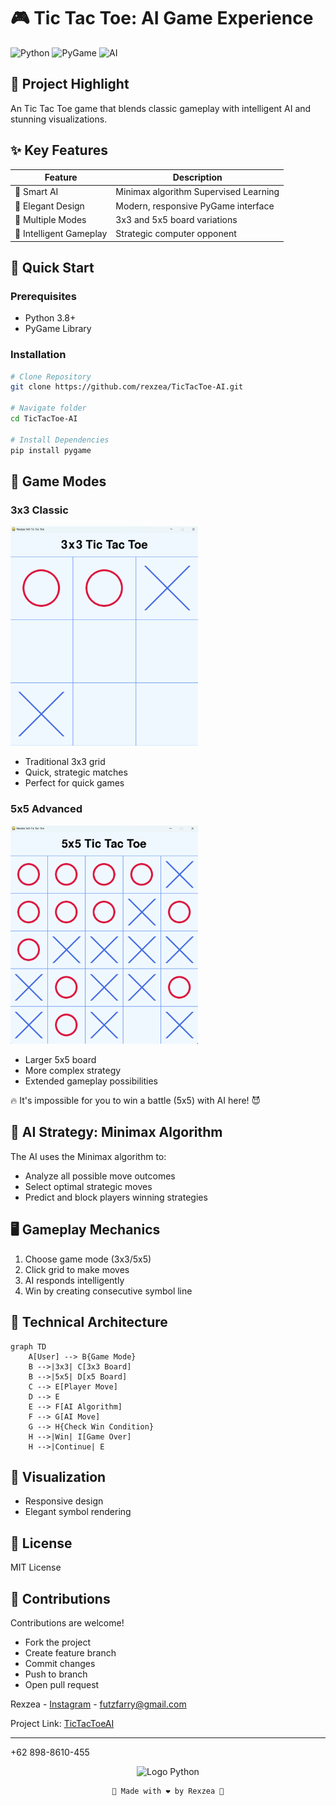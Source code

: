 # 🎮 Tic Tac Toe: AI Game Experience

![Python](https://img.shields.io/badge/Python-3.8+-blue.svg)
![PyGame](https://img.shields.io/badge/PyGame-Powered-green.svg)
![AI](https://img.shields.io/badge/AI-Minimax-orange.svg)

## 🌟 Project Highlight

An Tic Tac Toe game that blends classic gameplay with intelligent AI and stunning visualizations.

## ✨ Key Features

| Feature | Description |
|---------|-------------|
| 🧠 Smart AI | Minimax algorithm Supervised Learning |
| 🎨 Elegant Design | Modern, responsive PyGame interface |
| 🔢 Multiple Modes | 3x3 and 5x5 board variations |
| 🤖 Intelligent Gameplay | Strategic computer opponent |

## 🚀 Quick Start

### Prerequisites
- Python 3.8+
- PyGame Library

### Installation
```bash
# Clone Repository
git clone https://github.com/rexzea/TicTacToe-AI.git

# Navigate folder
cd TicTacToe-AI

# Install Dependencies
pip install pygame
```

## 🎯 Game Modes

### 3x3 Classic
<img src="/assets/ttt3.png" alt="Tic Tac Toe 3" width="300">

- Traditional 3x3 grid
- Quick, strategic matches
- Perfect for quick games

### 5x5 Advanced
<img src="/assets/ttt5.png" alt="Tic Tac Toe 5" width="300">

- Larger 5x5 board
- More complex strategy
- Extended gameplay possibilities

🔥 It's impossible for you to win a battle (5x5) with AI here! 😈

## 🤖 AI Strategy: Minimax Algorithm

The AI uses the Minimax algorithm to:
- Analyze all possible move outcomes
- Select optimal strategic moves
- Predict and block players winning strategies


## 🖥️ Gameplay Mechanics

1. Choose game mode (3x3/5x5)
2. Click grid to make moves
3. AI responds intelligently
4. Win by creating consecutive symbol line

## 🔧 Technical Architecture

```mermaid
graph TD
    A[User] --> B{Game Mode}
    B -->|3x3| C[3x3 Board]
    B -->|5x5| D[x5 Board]
    C --> E[Player Move]
    D --> E
    E --> F[AI Algorithm]
    F --> G[AI Move]
    G --> H{Check Win Condition}
    H -->|Win| I[Game Over]
    H -->|Continue| E
```

## 🌈 Visualization

- Responsive design
- Elegant symbol rendering
  

## 📄 License
MIT License

## 🤝 Contributions
Contributions are welcome! 
- Fork the project
- Create feature branch
- Commit changes
- Push to branch
- Open pull request

Rexzea - [Instagram](https://www.instagram.com/alzennora/profilecard/?igsh=Ym8wZHFjcWRxaWhx) - futzfarry@gmail.com



Project Link: [TicTacToeAI](https://github.com/rexzea/TicTacToe-AI.git)

---
+62 898-8610-455

<div align="center">


![Logo Python](https://upload.wikimedia.org/wikipedia/commons/c/c3/Python-logo-notext.svg)
```
🌟 Made with ❤️ by Rexzea 🌟
```

</div>
